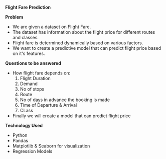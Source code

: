 **Flight Fare Prediction**

**Problem**
- We are given a dataset on Flight Fare.
- The dataset has information about the flight price for different routes and classes.
- Flight fare is determined dynamically based on various factors.
- We want to create a predictive model that can predict flight price based on it's features.

**Questions to be answered**
- How flight fare depends on:
    1. Flight Duration
    2. Demand
    3. No of stops
    4. Route
    5. No of days in advance the booking is made
    6. Time of Departure & Arrival
    7. CLass
- Finally we will create a model that can predict flight price

 **Technology Used**
 - Python
 - Pandas
 - Matplotlib & Seaborn for visualization
 - Regression Models

